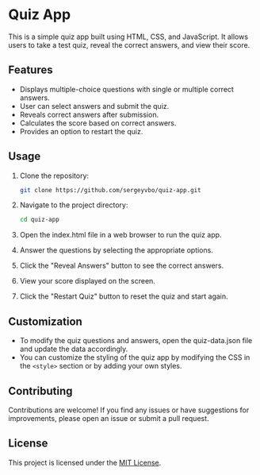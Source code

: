 # Quiz App

This is a simple quiz app built using HTML, CSS, and JavaScript. It allows users to take a test quiz, reveal the correct answers, and view their score.

## Features

- Displays multiple-choice questions with single or multiple correct answers.
- User can select answers and submit the quiz.
- Reveals correct answers after submission.
- Calculates the score based on correct answers.
- Provides an option to restart the quiz.

## Usage

1. Clone the repository:

   ```bash
   git clone https://github.com/sergeyvbo/quiz-app.git

2. Navigate to the project directory:
   ```bash
   cd quiz-app

3. Open the index.html file in a web browser to run the quiz app.
4. Answer the questions by selecting the appropriate options.
5. Click the "Reveal Answers" button to see the correct answers.
6. View your score displayed on the screen.
7. Click the "Restart Quiz" button to reset the quiz and start again.

## Customization

- To modify the quiz questions and answers, open the quiz-data.json file and update the data accordingly.
- You can customize the styling of the quiz app by modifying the CSS in the ```<style>``` section or by adding your own styles.

## Contributing
Contributions are welcome! If you find any issues or have suggestions for improvements, please open an issue or submit a pull request.

## License
This project is licensed under the [MIT License](https://opensource.org/license/mit/).